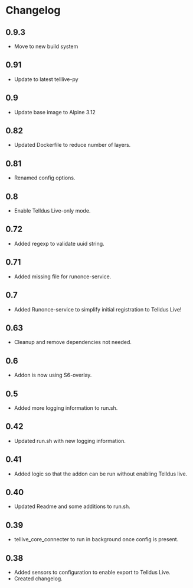# Changelog

## 0.9.3

- Move to new build system

## 0.91

- Update to latest telllive-py

## 0.9

- Update base image to Alpine 3.12

## 0.82

- Updated Dockerfile to reduce number of layers.

## 0.81

- Renamed config options.

## 0.8

- Enable Telldus Live-only mode.

## 0.72

- Added regexp to validate uuid string.

## 0.71

- Added missing file for runonce-service.

## 0.7

- Added Runonce-service to simplify initial registration to Telldus Live!

## 0.63

- Cleanup and remove dependencies not needed.

## 0.6

- Addon is now using S6-overlay.

## 0.5

- Added more logging information to run.sh.

## 0.42

- Updated run.sh with new logging information.

## 0.41

- Added logic so that the addon can be run without enabling Telldus live.

## 0.40

- Updated Readme and some additions to run.sh.

## 0.39

- tellive_core_connecter to run in background once config is present.

## 0.38

- Added sensors to configuration to enable export to Telldus Live.
- Created changelog.
